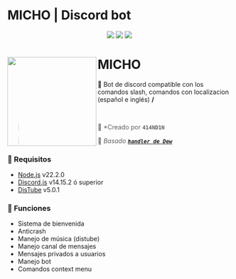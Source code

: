 # MICHO | Discord bot

<div align="center">

<a href="https://www.nodejs.org" target="_blank"><img src="https://img.shields.io/badge/-NODE.JS-6DA55F?style=for-the-badge&logo=nodedotjs&logoColor=white"/></a> <a href="https://discord.js.org/#/" target="_blank"><img src="https://img.shields.io/badge/-DISCORD%20JS-5a69ea?style=for-the-badge&logo=discord&logoColor=white"/></a> <a href="https://distube.js.org/#/docs/DisTube/stable/general/welcome" target="_blank"><img src="https://img.shields.io/badge/-distube-ed4245?style=for-the-badge&logo=youtube&logoColor=white"/></a>

</div>

<div>
  <img width="200" align="left" src="https://i.imgur.com/fw4Oa3n.jpg"/>
  <h1>MICHO</h1>
  <p>
    💬 Bot de discord compatible con los comandos slash, comandos con localizacion (español e inglés) <b>/</b>
  </p>
  <br>
</div>

> 👤 \*Creado por **`414ND1N`**

> 👤 _Basado [**`handler de Dew`**](https://github.com/dewstouh/handler-v14)_

### 📝 Requisitos
- [Node.js](https://nodejs.org/es/) v22.2.0 
- [Discord.js](https://discord.js.org/#/) v14.15.2 ó superior
- [DisTube](https://distube.js.org/#/docs/DisTube/stable/general/welcome) v5.0.1

### 🔧 Funciones

- Sistema de bienvenida
- Anticrash
- Manejo de música (distube)
- Manejo canal de mensajes
- Mensajes privados a usuarios
- Manejo bot
- Comandos context menu